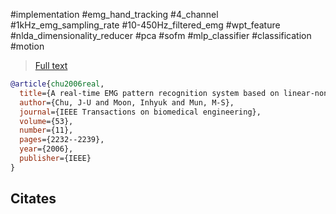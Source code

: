 #implementation
#emg_hand_tracking 
#4_channel 
#1kHz_emg_sampling_rate #10-450Hz_filtered_emg
#wpt_feature
#nlda_dimensionality_reducer #pca #sofm
#mlp_classifier
#classification
#motion

> [Full text](https://d1wqtxts1xzle7.cloudfront.net/103138763/tbme.2006.88369520230607-1-42obfj-libre.pdf?1686176879=&response-content-disposition=inline%3B+filename%3DA_Real_Time_EMG_Pattern_Recognition_Syst.pdf&Expires=1732247847&Signature=WkxrqZmdj9KqxQOx~xHCqOeZ5ufLq9ch9c5Uqs0Mj1fif2N9uOg5ouzqr3JVzkjKSnp8m~Cqg~EgC9pFVJayhrh8j9CmNpJkT0GtbO2k7CWI997CqnPwrbkOWC7cEv3~VHouB2WGhzX6riynWVpd1rUNII~2k40q9j9sezdPZuOZOnlLJpJjDr3FAp3wBxB43hm~TRieuTKdZ48JGzX-gQ~l6rZ7Ks3a34wF-CbCJS7i9BcOGfuYHae4CS-JJkoPpTKavjQvktM8bkcJk~sA6AwZHxCkIAiCId4j6vB3KrtrbacbVPgt5NI9Kja5WiyWGYk92W~q8ato~UZKO-85xQ__&Key-Pair-Id=APKAJLOHF5GGSLRBV4ZA)

```bibtex
@article{chu2006real,
  title={A real-time EMG pattern recognition system based on linear-nonlinear feature projection for a multifunction myoelectric hand},
  author={Chu, J-U and Moon, Inhyuk and Mun, M-S},
  journal={IEEE Transactions on biomedical engineering},
  volume={53},
  number={11},
  pages={2232--2239},
  year={2006},
  publisher={IEEE}
}
```

Citates
- 